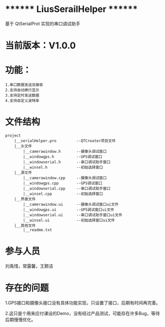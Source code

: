 # ******  LiusSerailHelper ******
基于 QtSerialProt 实现的串口调试助手

# 当前版本：V1.0.0

# 功能：
    1.串口数据发送及接收
    2.支持自动换行显示
    3.支持定时发送数据
    4.支持自定义波特率

# 文件结构
    project
        |__serialHelper.pro         --QTCreater项目文件
        |__头文件
            |__camerawindow.h       --摄像头调试窗口
            |__windowgps.h          --GPS调试窗口
            |__windowserial.h       --串口调试助手窗口
            |__winsel.h             --初始选择窗口
        |__源文件
            |__camerawindow.cpp     --摄像头调试窗口
            |__windowgps.cpp        --GPS调试窗口
            |__windowserial.cpp     --串口调试助手窗口
            |__winsel.cpp           --初始选择窗口
        |__界面文件
            |__camerawindow.ui      --摄像头调试窗口ui文件
            |__windowgps.ui         --GPS调试窗口ui文件
            |__windowserial.ui      --串口调试助手窗口ui文件
            |__winsel.ui            --初始选择窗口ui文件
        |__其他文件
            |__readme.txt

# 参与人员
刘禹惜，常露馨，王颢洁

# 存在的问题
1.GPS接口和摄像头接口没有具体功能实现，只设置了接口，后期有时间再完善。

2.这只是个用来应付课设的Demo，没有经过产品测试，可能存在许多Bug，等待后期慢慢优化。
